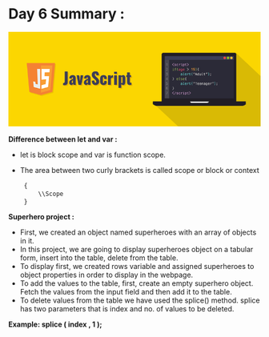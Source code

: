 # Day 6 Summary :

<img src="https://github.com/kishanrajput23/LetsUpgrade-JavaScript-Essential/blob/main/Day1/Javascript.png" alt="">

**Difference between let and var :**

- let is block scope and var is function scope.
- The area between two curly brackets is called scope or block or context
        
       {
	       \\Scope
       }
       
**Superhero project :**

- First, we created an object named superheroes with an array of objects in it. 
- In this project, we are going to display superheroes object on a tabular form, insert into the table, delete from the table.
- To display first, we created rows variable and assigned superheroes to object properties in order to display in the webpage.
- To add the values to the table, first, create an empty superhero object. Fetch the values from the input field and then add it to the table.
- To delete values from the table we have used the splice() method. splice has two parameters that is index and no. of values to be deleted.

**Example: splice ( index , 1 );**
